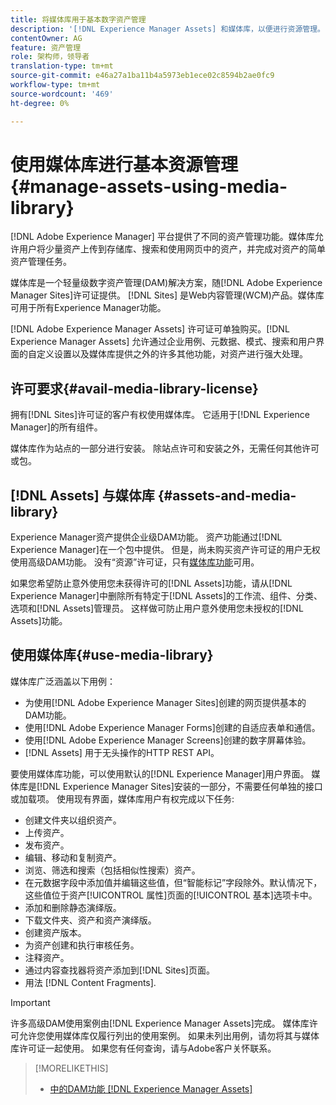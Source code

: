 ```yaml
---
title: 将媒体库用于基本数字资产管理
description: '[!DNL Experience Manager Assets] 和媒体库，以便进行资源管理。'
contentOwner: AG
feature: 资产管理
role: 架构师，领导者
translation-type: tm+mt
source-git-commit: e46a27a1ba11b4a5973eb1ece02c8594b2ae0fc9
workflow-type: tm+mt
source-wordcount: '469'
ht-degree: 0%

---
```



<!--

Define Media Lib
Define req for it
Define use cases
Define what is not included

-->

# 使用媒体库进行基本资源管理{#manage-assets-using-media-library}

[!DNL Adobe Experience Manager] 平台提供了不同的资产管理功能。媒体库允许用户将少量资产上传到存储库、搜索和使用网页中的资产，并完成对资产的简单资产管理任务。

媒体库是一个轻量级数字资产管理(DAM)解决方案，随[!DNL Adobe Experience Manager Sites]许可证提供。 [!DNL Sites] 是Web内容管理(WCM)产品。媒体库可用于所有Experience Manager功能。

[!DNL Adobe Experience Manager Assets] 许可证可单独购买。[!DNL Experience Manager Assets] 允许通过企业用例、元数据、模式、搜索和用户界面的自定义设置以及媒体库提供之外的许多其他功能，对资产进行强大处理。

## 许可要求{#avail-media-library-license}

拥有[!DNL Sites]许可证的客户有权使用媒体库。 它适用于[!DNL Experience Manager]的所有组件。

媒体库作为站点的一部分进行安装。 除站点许可和安装之外，无需任何其他许可或包。

## [!DNL Assets] 与媒体库  {#assets-and-media-library}

Experience Manager资产提供企业级DAM功能。 资产功能通过[!DNL Experience Manager]在一个包中提供。 但是，尚未购买资产许可证的用户无权使用高级DAM功能。 没有“资源”许可证，只有[媒体库功能](#use-media-library)可用。

如果您希望防止意外使用您未获得许可的[!DNL Assets]功能，请从[!DNL Experience Manager]中删除所有特定于[!DNL Assets]的工作流、组件、分类、选项和[!DNL Assets]管理员。 这样做可防止用户意外使用您未授权的[!DNL Assets]功能。

## 使用媒体库{#use-media-library}

媒体库广泛涵盖以下用例：

* 为使用[!DNL Adobe Experience Manager Sites]创建的网页提供基本的DAM功能。
* 使用[!DNL Adobe Experience Manager Forms]创建的自适应表单和通信。
* 使用[!DNL Adobe Experience Manager Screens]创建的数字屏幕体验。
* [!DNL Assets] 用于无头操作的HTTP REST API。

<!-- TBD: Remove this after confirmation. May need to merge this list with the list provided by PMs.

* Basic metadata properties
* Tag management
* Version control
* Static renditions
* Projects, tasks, workflow authoring
* Activity stream (timeline)
* Query Builder (API)
* Marketing Cloud integration
* User interface customization and extension
* Comments and annotation
-->

要使用媒体库功能，可以使用默认的[!DNL Experience Manager]用户界面。 媒体库是[!DNL Experience Manager Sites]安装的一部分，不需要任何单独的接口或加载项。 使用现有界面，媒体库用户有权完成以下任务:

* 创建文件夹以组织资产。
* 上传资产。
* 发布资产。
* 编辑、移动和复制资产。
* 浏览、筛选和搜索（包括相似性搜索）资产。
* 在元数据字段中添加值并编辑这些值，但“智能标记”字段除外。默认情况下，这些值位于资产[!UICONTROL 属性]页面的[!UICONTROL 基本]选项卡中。
* 添加和删除静态演绎版。
* 下载文件夹、资产和资产演绎版。
* 创建资产版本。
* 为资产创建和执行审核任务。
* 注释资产。
* 通过内容查找器将资产添加到[!DNL Sites]页面。
* 用法 [!DNL Content Fragments].

<!-- TBD: Define exactly which basic Assets workflow are available for use with Media Library?
-->

>[!IMPORTANT]
>
>许多高级DAM使用案例由[!DNL Experience Manager Assets]完成。 媒体库许可允许您使用媒体库仅履行列出的使用案例。 如果未列出用例，请勿将其与媒体库许可证一起使用。 如果您有任何查询，请与Adobe客户关怀联系。

<!-- TBD: Add a CTA - how to contact Adobe for queries. -->

>[!MORELIKETHIS]
>
>* [中的DAM功能 [!DNL Experience Manager Assets]](https://experienceleague.adobe.com/docs/experience-manager-64/assets/home.html)

